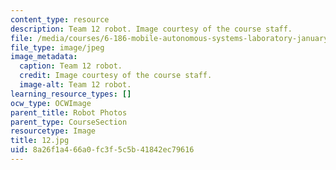 ```yaml
---
content_type: resource
description: Team 12 robot. Image courtesy of the course staff.
file: /media/courses/6-186-mobile-autonomous-systems-laboratory-january-iap-2005/8a26f1a466a0fc3f5c5b41842ec79616_12.jpg
file_type: image/jpeg
image_metadata:
  caption: Team 12 robot.
  credit: Image courtesy of the course staff.
  image-alt: Team 12 robot.
learning_resource_types: []
ocw_type: OCWImage
parent_title: Robot Photos
parent_type: CourseSection
resourcetype: Image
title: 12.jpg
uid: 8a26f1a4-66a0-fc3f-5c5b-41842ec79616
---
```

